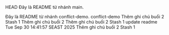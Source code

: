 HEAD
Đây là README từ nhánh main.

Đây là README từ nhánh conflict-demo.
conflict-demo
Thêm ghi chú buổi 2
Stash 1
Thêm ghi chú buổi 2
Thêm ghi chú buổi 2
Stash 1
update readme Tue Sep 30 14:41:57 SEAST 2025
Thêm ghi chú buổi 2
Stash 1
